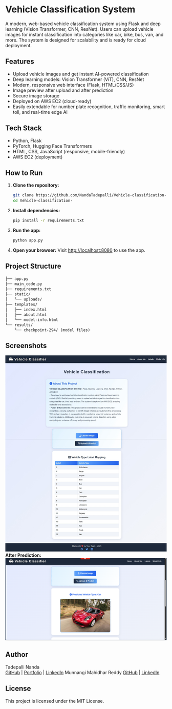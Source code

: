 # Vehicle Classification System

A modern, web-based vehicle classification system using Flask and deep learning (Vision Transformer, CNN, ResNet). Users can upload vehicle images for instant classification into categories like car, bike, bus, van, and more. The system is designed for scalability and is ready for cloud deployment.

## Features
- Upload vehicle images and get instant AI-powered classification
- Deep learning models: Vision Transformer (ViT), CNN, ResNet
- Modern, responsive web interface (Flask, HTML/CSS/JS)
- Image preview after upload and after prediction
- Secure image storage
- Deployed on AWS EC2 (cloud-ready)
- Easily extendable for number plate recognition, traffic monitoring, smart toll, and real-time edge AI

## Tech Stack
- Python, Flask
- PyTorch, Hugging Face Transformers
- HTML, CSS, JavaScript (responsive, mobile-friendly)
- AWS EC2 (deployment)

## How to Run
1. **Clone the repository:**
   ```bash
   git clone https://github.com/NandaTadepalli/Vehicle-classification-.git
   cd Vehicle-classification-
   ```
2. **Install dependencies:**
   ```bash
   pip install -r requirements.txt
   ```
3. **Run the app:**
   ```bash
   python app.py
   ```
4. **Open your browser:**
   Visit [http://localhost:8080](http://localhost:8080) to use the app.

## Project Structure
```
├── app.py
├── main_code.py
├── requirements.txt
├── static/
│   └── uploads/
├── templates/
│   ├── index.html
│   ├── about.html
│   └── model-info.html
└── results/
    └── checkpoint-294/ (model files)
```

## Screenshots
![Home Page](Screenshot_26-6-2025_115538_127.0.0.1.jpeg)
**After Prediction:**
![Prediction Result](result_Image)
## Author
Tadepalli Nanda  
[GitHub](https://github.com/NandaTadepalli) | [Portfolio](https://nandatadepalli.github.io/Portfolio2.0) | [LinkedIn](https://linkedin.com/in/nanda-tadepalli)
Munnangi Mahidhar Reddy
[GitHub](https://github.com/mahireddy05) | [LinkedIn](https://www.linkedin.com/in/munnangimahidharreddy/)

## License
This project is licensed under the MIT License.
